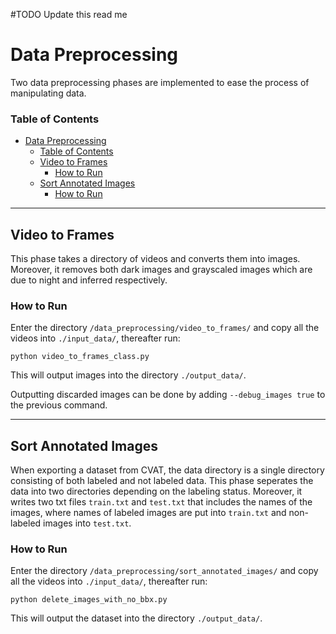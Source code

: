 #TODO Update this read me
# Data Preprocessing
Two data preprocessing phases are implemented to ease the process of manipulating data.

### Table of Contents
- [Data Preprocessing](#data-preprocessing)
    - [Table of Contents](#table-of-contents)
  - [Video to Frames](#video-to-frames)
    - [How to Run](#how-to-run)
  - [Sort Annotated Images](#sort-annotated-images)
    - [How to Run](#how-to-run-1)


---

## Video to Frames
This phase takes a directory of videos and converts them into images. Moreover, it removes both dark images and grayscaled images which are due to night and inferred respectively.

### How to Run
Enter the directory `/data_preprocessing/video_to_frames/` and copy all the videos into `./input_data/`, thereafter run:
```
python video_to_frames_class.py
```
This will output images into the directory `./output_data/`.

Outputting discarded images can be done by adding `--debug_images true` to the previous command.

---

## Sort Annotated Images
When exporting a dataset from CVAT, the data directory is a single directory consisting of both labeled and not labeled data. This phase seperates the data into two directories depending on the labeling status. Moreover, it writes two txt files `train.txt` and `test.txt` that includes the names of the images, where names of labeled images are put into `train.txt` and non-labeled images into `test.txt`.

### How to Run
Enter the directory `/data_preprocessing/sort_annotated_images/` and copy all the videos into `./input_data/`, thereafter run:
```
python delete_images_with_no_bbx.py
```
This will output the dataset into the directory `./output_data/`.
